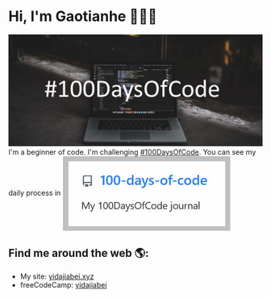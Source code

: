 # Hi, I'm Gaotianhe 👋👨‍💻

<img src="https://raw.githubusercontent.com/Gaotianhe/Gaotianhe/master/img/100DaysOfCode.png" alt="banner that says one thing is about #100DaysOfCode">
 I'm a beginner of code. I'm challenging <a href="https://www.100daysofcode.com/">#100DaysOfCode</a>. You can see my daily process in

<a href="https://github.com/Gaotianhe/100-days-of-code" target="_blank">
  <img align="center" src="https://raw.githubusercontent.com/Gaotianhe/Gaotianhe/master/img/100DaysOfCode-repo.jpg" />
</a>

## Find me around the web 🌎:
- My site: [yidajiabei.xyz](https://www.yidajiabei.xyz/en/)
- freeCodeCamp: [yidajiabei](https://www.freecodecamp.org/yidajiabei)


<!--
**Gaotianhe/Gaotianhe** is a ✨ _special_ ✨ repository because its `README.md` (this file) appears on your GitHub profile.

Here are some ideas to get you started:

- 🔭 I’m currently working on ...
- 🌱 I’m currently learning ...
- 👯 I’m looking to collaborate on ...
- 🤔 I’m looking for help with ...
- 💬 Ask me about ...
- 📫 How to reach me: ...
- 😄 Pronouns: ...
- ⚡ Fun fact: ...
-->

